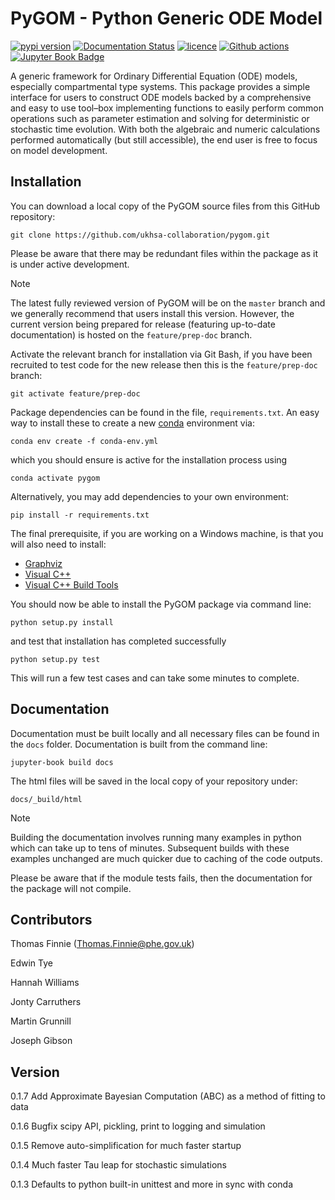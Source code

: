 # PyGOM - Python Generic ODE Model

[![pypi version](https://img.shields.io/pypi/v/pygom.svg)](https://pypi.python.org/pypi/pygom)
[![Documentation Status](https://readthedocs.org/projects/pygom/badge/?version=master)](https://pygom.readthedocs.io/en/master/?badge=master)
[![licence](https://img.shields.io/pypi/l/pygom?color=green)](https://raw.githubusercontent.com/PublicHealthEngland/pygom/master/LICENSE.txt)
[![Github actions](https://github.com/PublicHealthEngland/pygom/workflows/pygom/badge.svg)](https://github.com/PublicHealthEngland/pygom/actions/)
[![Jupyter Book Badge](https://jupyterbook.org/badge.svg)](https://hwilliams-phe.github.io/pygom/intro.html)

A generic framework for Ordinary Differential Equation (ODE) models, especially compartmental type systems.
This package provides a simple interface for users to construct ODE models backed by a comprehensive and easy to use tool–box implementing functions to easily perform common operations such as parameter estimation and solving for deterministic or stochastic time evolution.
With both the algebraic and numeric calculations performed automatically (but still accessible),
the end user is free to focus on model development.

## Installation

You can download a local copy of the PyGOM source files from this GitHub repository:

    git clone https://github.com/ukhsa-collaboration/pygom.git

Please be aware that there may be redundant files within the package as it is under active development.

> [!NOTE]
> The latest fully reviewed version of PyGOM will be on the `master` branch and we generally recommend that users install this version. However, the current version being prepared for release (featuring up-to-date documentation) is hosted on the `feature/prep-doc` branch.

Activate the relevant branch for installation via Git Bash, if you have been recruited to test code for the
new release then this is the `feature/prep-doc` branch:

    git activate feature/prep-doc

Package dependencies can be found in the file, `requirements.txt`.
An easy way to install these to create a new [conda](https://conda.io/docs) environment via:

    conda env create -f conda-env.yml

which you should ensure is active for the installation process using

    conda activate pygom

Alternatively, you may add dependencies to your own environment:

    pip install -r requirements.txt

The final prerequisite, if you are working on a Windows machine, is that you will also need to install:
- [Graphviz](https://graphviz.org/)
- [Visual C++](https://support.microsoft.com/en-us/topic/the-latest-supported-visual-c-downloads-2647da03-1eea-4433-9aff-95f26a218cc0)
- [Visual C++ Build Tools](https://go.microsoft.com/fwlink/?LinkId=691126)

You should now be able to install the PyGOM package via command line:

    python setup.py install

and test that installation has completed successfully

    python setup.py test

This will run a few test cases and can take some minutes to complete.

## Documentation

Documentation must be built locally and all necessary files can be found in the `docs` folder.
Documentation is built from the command line:

    jupyter-book build docs

The html files will be saved in the local copy of your repository under:

    docs/_build/html

> [!NOTE]
> Building the documentation involves running many examples in python which can take up to tens of minutes. Subsequent builds with these examples unchanged are much quicker due to caching of the code outputs.

Please be aware that if the module tests fails, then the documentation for the package will not compile.

## Contributors

Thomas Finnie (Thomas.Finnie@phe.gov.uk)

Edwin Tye

Hannah Williams

Jonty Carruthers

Martin Grunnill

Joseph Gibson

## Version

0.1.7 Add Approximate Bayesian Computation (ABC) as a method of fitting to data 

0.1.6 Bugfix scipy API, pickling, print to logging and simulation

0.1.5 Remove auto-simplification for much faster startup

0.1.4 Much faster Tau leap for stochastic simulations

0.1.3 Defaults to python built-in unittest and more in sync with conda
